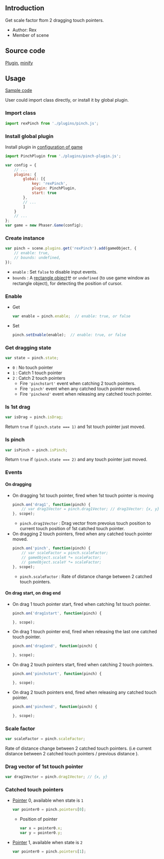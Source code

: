 ## Introduction

Get scale factor ftom 2 dragging touch pointers.

- Author: Rex
- Member of scene

## Source code

[Plugin](https://github.com/rexrainbow/phaser3-rex-notes/blob/master/plugins/pinch-plugin.js), [minify](https://github.com/rexrainbow/phaser3-rex-notes/blob/master/plugins/dist/rexpinchplugin.min.js)

## Usage

[Sample code](https://github.com/rexrainbow/phaser3-rex-notes/tree/master/examples/pinch)

User could import class directly, or install it by global plugin.

### Import class

```javascript
import rexPinch from './plugins/pinch.js';
```

### Install global plugin

Install plugin in [configuration of game](game.md#configuration)

```javascript
import PinchPlugin from './plugins/pinch-plugin.js';

var config = {
    // ...
    plugins: {
        global: [{
            key: 'rexPinch',
            plugin: PinchPlugin,
            start: true
        },
        // ...
        ]
    }
    // ...
};
var game = new Phaser.Game(config);
```

### Create instance

```javascript
var pinch = scene.plugins.get('rexPinch').add(gameObject, {
    // enable: true,
    // bounds: undefined,
});
```

- `enable` : Set `false` to disable input events.
- `bounds` : A [rectangle object](geom-rectangle.md)ㄝ or `undefined` (to use game window as rectangle object), for detecting the position of cursor.

### Enable

- Get
    ```javascript
    var enable = pinch.enable;  // enable: true, or false
    ```
- Set
    ```javascript
    pinch.setEnable(enable);  // enable: true, or false
    ```

### Get dragging state

```javascript
var state = pinch.state;
```

- `0` : No touch pointer
- `1` : Catch 1 touch pointer
- `2` : Catch 2 touch pointers
    - Fire `'pinchstart'` event when catching 2 touch pointers.
    - Fire `'pinch'` event when any catched touch pointer moved.
    - Fire `'pinchend'` event when releasing any catched touch pointer.

### Is 1st drag

```javascript
var isDrag = pinch.isDrag;
```

Return `true` if `(pinch.state === 1)` and 1st touch pointer just moved.

### Is pinch

```javascript
var isPinch = pinch.isPinch;
```

Return `true` if `(pinch.state === 2)` and any touch pointer just moved.

### Events

#### On dragging

- On dragging 1st touch pointer, fired when 1st touch pointer is moving
    ```javascript
    pinch.on('drag1', function(pinch) {
        // var drag1Vector = pinch.drag1Vector; // drag1Vector: {x, y}
    }, scope);
    ```
    - `pinch.drag1Vector` : Drag vector from prevoius touch position to current touch position of 1st catched touch pointer.
- On dragging 2 touch pointers, fired when any catched touch pointer moved.
    ```javascript
    pinch.on('pinch', function(pinch) {
        // var scaleFactor = pinch.scaleFactor;
        // gameObject.scaleX *= scaleFactor;
        // gameObject.scaleY *= scaleFactor;
    }, scope);
    ```
    - `pinch.scaleFactor` : Rate of distance change between 2 catched touch pointers.

#### On drag start, on drag end

- On drag 1 touch pointer start, fired when catching 1st touch pointer.
    ```javascript
    pinch.on('drag1start', function(pinch) {

    }, scope);
    ```
- On drag 1 touch pointer end, fired when releasing the last one catched touch pointer.
    ```javascript
    pinch.on('drag1end', function(pinch) {

    }, scope);
    ```
- On drag 2 touch pointers start, fired when catching 2 touch pointers.
    ```javascript
    pinch.on('pinchstart', function(pinch) {

    }, scope);
    ```
- On drag 2 touch pointers end, fired when releasing any catched touch pointer.
    ```javascript
    pinch.on('pinchend', function(pinch) {

    }, scope);
    ```

### Scale factor

```javascript
var scaleFactor = pinch.scaleFactor;
```

Rate of distance change between 2 catched touch pointers. 
(i.e current distance between 2 catched touch pointers / previous distance ).

### Drag vector of 1st touch pointer

```javascript
var drag1Vector = pinch.drag1Vector; // {x, y}
```

### Catched touch pointers

- [Pointer](touchevents.md#properties-of-point) 0, available when state is `1`
    ```javascript
    var pointer0 = pinch.pointers[0];
    ```
    - Position of pointer
        ```javascript
        var x = pointer0.x;
        var y = pointer0.y;
        ```
- [Pointer](touchevents.md#properties-of-point) 1, available when state is `2`
    ```javascript
    var pointer0 = pinch.pointers[1];
    ```